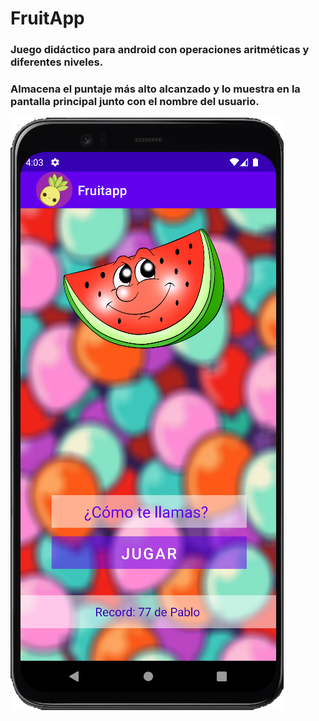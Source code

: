 # FruitApp

### Juego didáctico para android con operaciones aritméticas y diferentes niveles.
### Almacena el puntaje más alto alcanzado y lo muestra en la pantalla principal junto con el nombre del usuario.

![FruitApp](https://raw.githubusercontent.com/Pabl088/FruitApp/main/app/src/main/res/drawable/fruitapp.png)
